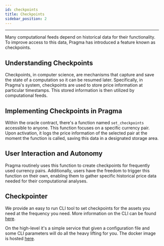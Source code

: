 ```yaml
---
id: checkpoints
title: Checkpoints
sidebar_position: 2
---
```


---

Many computational feeds depend on historical data for their functionality. To improve access to this data, Pragma has introduced a feature known as checkpoints.

## Understanding Checkpoints

Checkpoints, in computer science, are mechanisms that capture and save the state of a computation so it can be resumed later. Specifically, in Pragma's system, checkpoints are used to store price information at particular timestamps. This stored information is then utilized by computational feeds.

## Implementing Checkpoints in Pragma

Within the oracle contract, there's a function named `set_checkpoints` accessible to anyone. This function focuses on a specific currency pair. Upon activation, it logs the price information of the selected pair at the moment the function is called, saving this data in a designated storage area.

## User Interaction and Autonomy

Pragma routinely uses this function to create checkpoints for frequently used currency pairs. Additionally, users have the freedom to trigger this function on their own, enabling them to gather specific historical price data needed for their computational analyses.

## Checkpointer

We provide an easy to run CLI tool to set checkpoints for the assets you need at the frequency you need.
More information on the CLI can be found [here](https://github.com/astraly-labs/pragma-sdk/blob/master/checkpointer/README.md).

On the high-level it's a simple service that given a configuration file and some CLI parameters will do all the heavy lifting for you.
The docker image is hosted [here](https://github.com/astraly-labs/pragma-sdk/pkgs/container/pragma-sdk%2Fcheckpointer).
